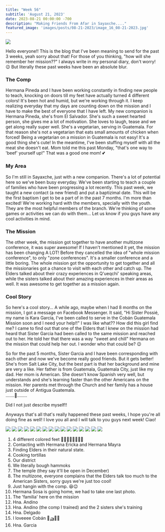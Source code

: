 ```yaml
---
title: "Week 56"
subtitle: 'August 21, 2023'
date: 2023-08-21 00:00:00 -700
description: "Making Friends From Afar in Sayaxche...."
featured_image: 'images/posts/08-21-2023/image_16_08-21-2023.jpg'
---
```

![](/images/posts/08-21-2023/image_16_08-21-2023.jpg)

Hello everyone!!  This is the blog that I've been meaning to send for the past 3 weeks, yeah sorry about that!  For those of you thinking, "how will she remember her mission??"  I always write in my personal diary, don't worry!  😉
But literally these past weeks have been an absolute blur.

### The Comp ###
Hermana Pineda and I have been working constantly in finding new people to teach, knocking on doors till my feet have actually turned 4 different colors!  It's been hot and humid, but we're working through it.  I keep realizing everyday that my days are counting down on the mission and I have to make the best of everyone that I have left.  My new companion is Hermana Pineda, she's from El Salvador.  She's such a sweet hearted person, she gives me a lot of motivation.  She loves to laugh, tease and we get along really super well.  She's a vegetarian, serving in Guatemala.  For that reason she's not a vegetarian that eats small amounts of chicken when forced!  Being a vegetarian on a mission in Guatemala is not easy!  It's a good thing she's cute!  In the meantime, I've been stuffing myself with all the meat she doesn't eat.  Mom told me this past Monday, "that's one way to 'beef' yourself up!"  That was a good one mom!  💕

### My Area ###
So I'm still in Sayaxche, just with a new companion.  There's a lot of potential here so we've been busy everyday.  We've been starting to teach a couple of families who have been progressing a lot recently.  This past week, we taught a new contact (a new friend) and put a baptizimal date.  This will be the first baptism I get to be a part of in the past 7 months.  I'm more than excited!  We're working hard with the members, specially with the youth.  They are the most helpful members of the branch.  We're thinking of some games or activities we can do with them...  Let us know if you guys have any cool activities in mind.

### The Mission ###
The other week, the mission got together to have another multizone conference, it was super awesome!  If I haven't mentioned it yet, the mission has been changing A LOT!  Before they cancelled the idea of "whole mission conference", to only "zone conferences".  It's a smaller conference and a little boring.  The whole mission got the opportunity to get together and all the missionaries got a chance to visit with each other and catch up.  The Elders talked about their crazy experiences in Q'ueqchi' speaking areas, while the sisters talked about their amazing experiences in their areas as well.  It was awesome to get together as a mission again.

### Cool Story ###
So here's a cool story...
A while ago, maybe when I had 8 months on the mission, I got a message on Facebook Messenger.  It said, "Hi Sister Possié, my name is Kara Garcia, I've been called to serve in the Cobán Guatemala Mission soon and I need your help!!"  I was like what??  How did this girl find me?  I came to find out that one of the Elders that I knew on the mission had heard that Sister Garcia had been called to the same mission and reached out to her.  He told her that there was a way "sweet and chill" Hermana on the mission that could help her out.  I wonder who that could be?  😉

So for the past 5 months, Sister Garcia and I have been corresponding with each other and now we've become really good friends.  But it gets better!  She's from Salt Lake City, but the best part is that her background and mine are very a like.  Her father is from Guatemala, Guatemala City, just like my dad.  Her mom is American.  She doesn't know Spanish very well, but understands and she's learning faster than the other Americans on the mission.  Her parents met through the Church and her family has a house just outside of Antigua Guatemala.  
.......👀........

Did I not just describe myself!!

Anyways that's all that's really happened these past weeks, I hope you're all doing fine as well!  I love you all and I will talk to you guys next week!  Ciao!

<div class="gallery" data-columns="2">
    <img src="/images/posts/08-21-2023/image_01_08-21-2023.jpg">
    <img src="/images/posts/08-21-2023/image_02_08-21-2023.jpg">
    <img src="/images/posts/08-21-2023/image_03_08-21-2023.jpg">
    <img src="/images/posts/08-21-2023/image_04_08-21-2023.jpg">
    <img src="/images/posts/08-21-2023/image_05_08-21-2023.jpg">
    <img src="/images/posts/08-21-2023/image_06_08-21-2023.jpg">
    <img src="/images/posts/08-21-2023/image_07_08-21-2023.jpg">
    <img src="/images/posts/08-21-2023/image_08_08-21-2023.jpg">
    <img src="/images/posts/08-21-2023/image_09_08-21-2023.jpg">
    <img src="/images/posts/08-21-2023/image_10_08-21-2023.jpg">
    <img src="/images/posts/08-21-2023/image_11_08-21-2023.jpg">
    <img src="/images/posts/08-21-2023/image_12_08-21-2023.jpg">
    <img src="/images/posts/08-21-2023/image_13_08-21-2023.jpg">
    <img src="/images/posts/08-21-2023/image_14_08-21-2023.jpg">
    <img src="/images/posts/08-21-2023/image_15_08-21-2023.jpg">
    <img src="/images/posts/08-21-2023/image_16_08-21-2023.jpg">
</div>

1. 4 different colored feet 🦶🏻🦶🏼🦶🏽🦶🏾
2. Contacting with Hermana Ericka and Hermana Mayra
3. Finding Elders in their natural state.
4. Cooking tortillas
5. Our district
6. We literally bough hammoks
7. The temple (they say it'll be open in December)
8. The multizone, everyone complains that the Elders talk too much to the American Sisters, sorry guys we're just too cool!
9. Just hangin with the comp.  😆😉
10. Hermana Sosa is going home, we had to take one last photo.
11. The 'familia' here on the mission
12. Hna. Andino
13. Hna. Andino (the comp I trained) and the 2 sisters she's training
14. Hna. Delgado
15. I loveeee Cobán 🥰🛺🇬🇹
16. Hna. Garcia
